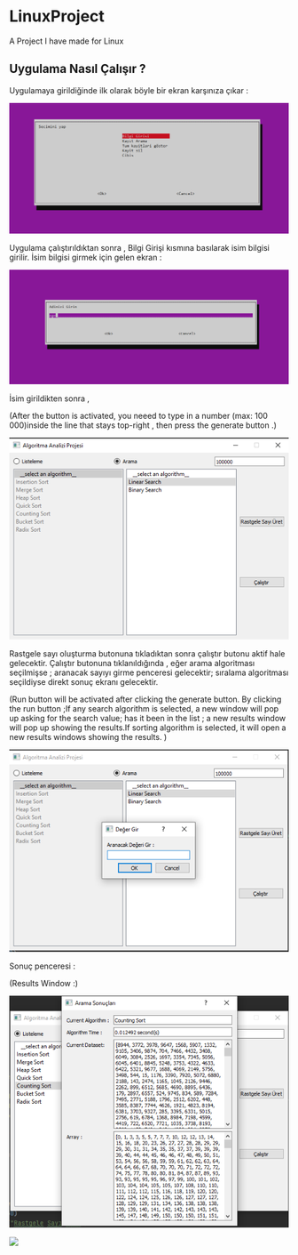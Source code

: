 # LinuxProject
A Project I have made for Linux 
<div class = "Box-body  px-5 pb-5">
  <article class = "markdown-body entry-content container-lg" itemprop= "text">
    <h2><a  href="# LinuxProject "></a>Uygulama Nasıl Çalışır ?</h2>
    <p>Uygulamaya girildiğinde ilk olarak böyle bir ekran karşınıza çıkar : <p>
    <p><a href="https://github.com/EgeISerbes/LinuxProject/blob/main/Screenshot%202021-01-15%20225250.png"> <img src =https://github.com/EgeISerbes/LinuxProject/raw/main/Screenshot%202021-01-15%20225250.png></a></p>
    <p>Uygulama çalıştırıldıktan sonra , Bilgi Girişi kısmına basılarak  isim bilgisi girilir. İsim bilgisi girmek için gelen ekran :</p>
    <p><a href="https://github.com/EgeISerbes/LinuxProject/blob/main/BilgiGirisi.png"> <img src =https://github.com/EgeISerbes/LinuxProject/raw/main/BilgiGirisi.png></a></p>
    <p>İsim girildikten sonra , </p>
    <p>(After the button is activated, you neeed to type in a number (max: 100 000)inside the line that stays top-right , then press the generate button .)</p>
    <p><a href="https://github.com/EgeISerbes/GUI_for_Search-Sort_Algorithms/blob/main/Screenshots/Say%C4%B1Girilmi%C5%9FAnaMen%C3%BC.png"> <img src="https://github.com/EgeISerbes/GUI_for_Search-Sort_Algorithms/raw/main/Screenshots/Say%C4%B1Girilmi%C5%9FAnaMen%C3%BC.png"></a></p>
    <p> Rastgele sayı oluşturma butonuna tıkladıktan sonra çalıştır butonu aktif hale gelecektir. Çalıştır butonuna tıklanıldığında , eğer arama algoritması seçilmişse ; 
      aranacak sayıyı girme penceresi gelecektir; sıralama algoritması seçildiyse direkt sonuç ekranı gelecektir.</p>
    <p> (Run button will be activated after clicking the generate button. By clicking the run button ;If any  search algorithm is selected, a new window will pop up asking for the search value; has it been in the list ; a new results window will pop up showing the results.If sorting algorithm is selected, it will open a new results windows showing the results. )
    <p><a href="https://github.com/EgeISerbes/GUI_for_Search-Sort_Algorithms/blob/main/Screenshots/AranacakDe%C4%9FerMen%C3%BC.png"> <img src="https://github.com/EgeISerbes/GUI_for_Search-Sort_Algorithms/raw/main/Screenshots/AranacakDe%C4%9FerMen%C3%BC.png"></a></p>
    <p>Sonuç penceresi :</p>
    <p>(Results Window :) </p>
    <p><a href="https://github.com/EgeISerbes/GUI_for_Search-Sort_Algorithms/blob/main/Screenshots/S%C4%B1ralamaAlgoSonu%C3%A7.png"> <img src="https://github.com/EgeISerbes/GUI_for_Search-Sort_Algorithms/raw/main/Screenshots/S%C4%B1ralamaAlgoSonu%C3%A7.png"></a></p>
    <p><a href="https://github.com/EgeISerbes/GUI_for_Search-Sort_Algorithms/blob/main/Screenshots/AramaAlgoSonu%C3%A7.png"> <img src="https://github.com/EgeISerbes/GUI_for_Search-Sort_Algorithms/blob/main/Screenshots/AramaAlgoSonu%C3%A7.png"></a></p>
    
    
    
